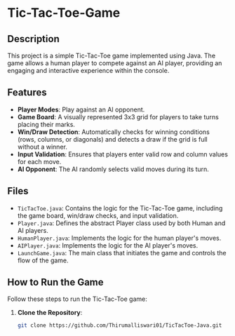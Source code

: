 # Tic-Tac-Toe-Game


## Description
This project is a simple Tic-Tac-Toe game implemented using Java. The game allows a human player to compete against an AI player, providing an engaging and interactive experience within the console.

## Features
- **Player Modes**: Play against an AI opponent.
- **Game Board**: A visually represented 3x3 grid for players to take turns placing their marks.
- **Win/Draw Detection**: Automatically checks for winning conditions (rows, columns, or diagonals) and detects a draw if the grid is full without a winner.
- **Input Validation**: Ensures that players enter valid row and column values for each move.
- **AI Opponent**: The AI randomly selects valid moves during its turn.

## Files
- `TicTacToe.java`: Contains the logic for the Tic-Tac-Toe game, including the game board, win/draw checks, and input validation.
- `Player.java`: Defines the abstract Player class used by both Human and AI players.
- `HumanPlayer.java`: Implements the logic for the human player's moves.
- `AIPlayer.java`: Implements the logic for the AI player's moves.
- `LaunchGame.java`: The main class that initiates the game and controls the flow of the game.

## How to Run the Game
Follow these steps to run the Tic-Tac-Toe game:

1. **Clone the Repository**:
   ```bash
   git clone https://github.com/Thirumalliswari01/TicTacToe-Java.git
